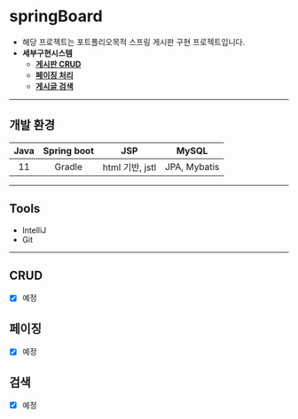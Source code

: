 # springBoard
* 해당 프로젝트는 포트폴리오목적 스프링 게시판 구현 프로젝트입니다.
* **세부구현시스템**
   * **[게시판 CRUD](#CRUD)**
   * **[페이징 처리](#페이징)**
   * **[게시글 검색](#검색)**

---
## 개발 환경

|    Java    |  Spring boot    |        JSP            |   MySQL       |
| :--------: | :--------:      |      :--------:       | :--------:    |
|     11     |     Gradle      |   html 기반, jstl      |  JPA, Mybatis |

---

## Tools
* IntelliJ
* Git

---
## CRUD
- [x] 예정

## 페이징
- [x] 예정

## 검색
- [x] 예정
